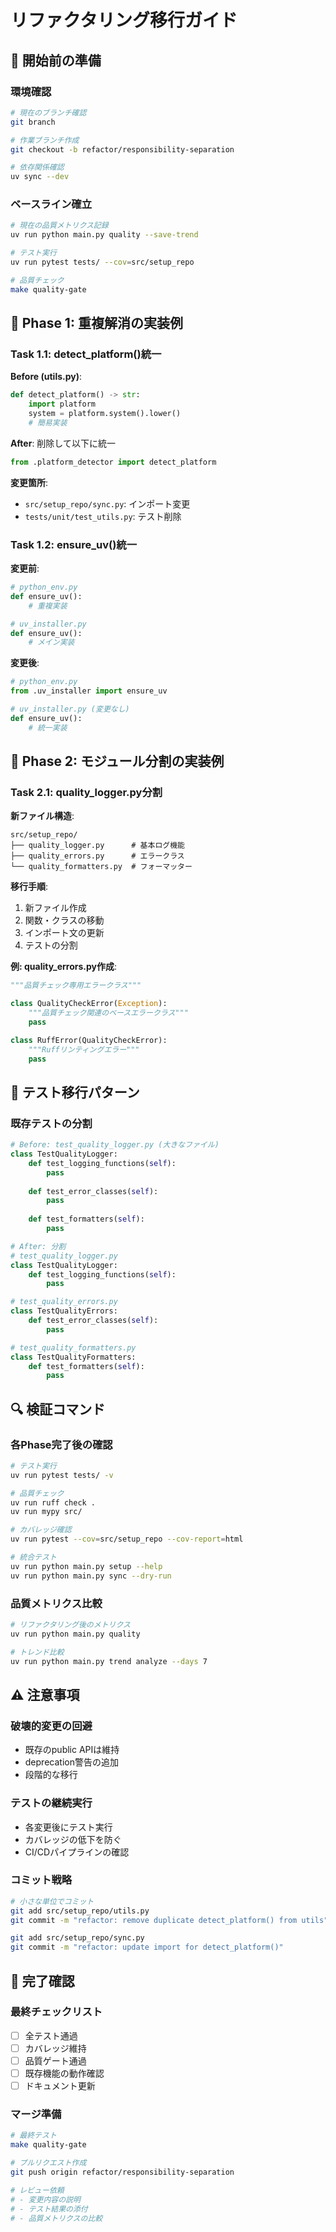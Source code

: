 # リファクタリング移行ガイド

## 🚀 開始前の準備

### 環境確認
```bash
# 現在のブランチ確認
git branch

# 作業ブランチ作成
git checkout -b refactor/responsibility-separation

# 依存関係確認
uv sync --dev
```

### ベースライン確立
```bash
# 現在の品質メトリクス記録
uv run python main.py quality --save-trend

# テスト実行
uv run pytest tests/ --cov=src/setup_repo

# 品質チェック
make quality-gate
```

## 📝 Phase 1: 重複解消の実装例

### Task 1.1: detect_platform()統一

**Before (utils.py)**:
```python
def detect_platform() -> str:
    import platform
    system = platform.system().lower()
    # 簡易実装
```

**After**: 削除して以下に統一
```python
from .platform_detector import detect_platform
```

**変更箇所**:
- `src/setup_repo/sync.py`: インポート変更
- `tests/unit/test_utils.py`: テスト削除

### Task 1.2: ensure_uv()統一

**変更前**:
```python
# python_env.py
def ensure_uv():
    # 重複実装

# uv_installer.py  
def ensure_uv():
    # メイン実装
```

**変更後**:
```python
# python_env.py
from .uv_installer import ensure_uv

# uv_installer.py (変更なし)
def ensure_uv():
    # 統一実装
```

## 🔧 Phase 2: モジュール分割の実装例

### Task 2.1: quality_logger.py分割

**新ファイル構造**:
```
src/setup_repo/
├── quality_logger.py      # 基本ログ機能
├── quality_errors.py      # エラークラス
└── quality_formatters.py  # フォーマッター
```

**移行手順**:
1. 新ファイル作成
2. 関数・クラスの移動
3. インポート文の更新
4. テストの分割

**例: quality_errors.py作成**:
```python
"""品質チェック専用エラークラス"""

class QualityCheckError(Exception):
    """品質チェック関連のベースエラークラス"""
    pass

class RuffError(QualityCheckError):
    """Ruffリンティングエラー"""
    pass
```

## 🧪 テスト移行パターン

### 既存テストの分割
```python
# Before: test_quality_logger.py (大きなファイル)
class TestQualityLogger:
    def test_logging_functions(self):
        pass
    
    def test_error_classes(self):
        pass
    
    def test_formatters(self):
        pass

# After: 分割
# test_quality_logger.py
class TestQualityLogger:
    def test_logging_functions(self):
        pass

# test_quality_errors.py  
class TestQualityErrors:
    def test_error_classes(self):
        pass

# test_quality_formatters.py
class TestQualityFormatters:
    def test_formatters(self):
        pass
```

## 🔍 検証コマンド

### 各Phase完了後の確認
```bash
# テスト実行
uv run pytest tests/ -v

# 品質チェック
uv run ruff check .
uv run mypy src/

# カバレッジ確認
uv run pytest --cov=src/setup_repo --cov-report=html

# 統合テスト
uv run python main.py setup --help
uv run python main.py sync --dry-run
```

### 品質メトリクス比較
```bash
# リファクタリング後のメトリクス
uv run python main.py quality

# トレンド比較
uv run python main.py trend analyze --days 7
```

## ⚠️ 注意事項

### 破壊的変更の回避
- 既存のpublic APIは維持
- deprecation警告の追加
- 段階的な移行

### テストの継続実行
- 各変更後にテスト実行
- カバレッジの低下を防ぐ
- CI/CDパイプラインの確認

### コミット戦略
```bash
# 小さな単位でコミット
git add src/setup_repo/utils.py
git commit -m "refactor: remove duplicate detect_platform() from utils"

git add src/setup_repo/sync.py  
git commit -m "refactor: update import for detect_platform()"
```

## 🎯 完了確認

### 最終チェックリスト
- [ ] 全テスト通過
- [ ] カバレッジ維持
- [ ] 品質ゲート通過
- [ ] 既存機能の動作確認
- [ ] ドキュメント更新

### マージ準備
```bash
# 最終テスト
make quality-gate

# プルリクエスト作成
git push origin refactor/responsibility-separation

# レビュー依頼
# - 変更内容の説明
# - テスト結果の添付
# - 品質メトリクスの比較
```
